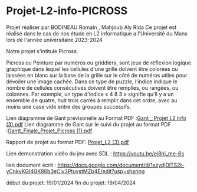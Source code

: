 # Projet-L2-info-PICROSS
Projet réaliser par BODINEAU Romain , Mahjoub Aly Rida
Ce projet est réalisé dans le cas de nos étude en L2 informatique a l'Université du Mans lors de l'année universitaire 2023-2024

Notre projet s'intitule Picross.

Picross ou Peinture par numéros ou griddlers, sont jeux de réflexion logique graphique dans lequel les cellules d'une grille doivent être colorées ou laissées en blanc sur la base de la grille sur le côté de numéros utiles pour dévoiler une image cachée. Dans ce type de puzzle, l’indice indique le nombre de cellules consécutives doivent être remplies, ou rangées, ou colonnes. Par exemple, un type d'indice « 4 8 3 » signifie qu'il y a un ensemble de quatre, huit trois carrés à remplir dans cet ordre, avec au moins une case vide entre des groupes successifs.

Lien diagramme de Gant prévisonelle au Format PDF :[Gant _ Projet L2 info (3).pdf](https://github.com/romain72510/Picross-L2-info/files/14065718/Gant._.Projet.L2.info.3.pdf)
Lien diagramme de Gant sur le suivi du projet au format PDF :[Gantt_Finale_Projet_Picross (1).pdf](https://github.com/romain72510/Picross-L2-info/files/15040279/Gantt_Finale_Projet_Picross.1.pdf)

Rapport de projet au format PDF: [Projet_L2 (3).pdf](https://github.com/romain72510/Picross-L2-info/files/15040746/Projet_L2.3.pdf)

Lien demonstration vidéo du jeu avec SDL :
https://youtu.be/ei8hj_me-6s

lien document écrit :
https://docs.google.com/document/d/1xzydjDlTS2t-yCnkyKGI4GK86b3eCiv3PtuvstMZb4E/edit?usp=sharing

début du projet: 19/01/2024
fin du projet: 19/04/2024

